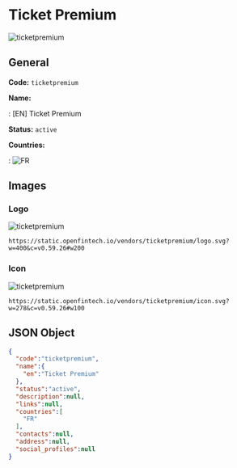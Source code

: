 
# Ticket Premium 
![ticketpremium](https://static.openfintech.io/vendors/ticketpremium/logo.svg?w=400&c=v0.59.26#w200)  

## General 
 
**Code:** `ticketpremium` 
 
**Name:** 
 
:	[EN] Ticket Premium 
 
**Status:** `active` 
 
 
**Countries:** 
 
:	![FR](https://cdnjs.cloudflare.com/ajax/libs/flag-icon-css/3.3.0/flags/4x3/fr.svg#w24)  

## Images 

### Logo 
 
![ticketpremium](https://static.openfintech.io/vendors/ticketpremium/logo.svg?w=400&c=v0.59.26#w200)  

```
https://static.openfintech.io/vendors/ticketpremium/logo.svg?w=400&c=v0.59.26#w200
```  

### Icon 
 
![ticketpremium](https://static.openfintech.io/vendors/ticketpremium/icon.svg?w=278&c=v0.59.26#w100)  

```
https://static.openfintech.io/vendors/ticketpremium/icon.svg?w=278&c=v0.59.26#w100
```  

## JSON Object 

```json
{
  "code":"ticketpremium",
  "name":{
    "en":"Ticket Premium"
  },
  "status":"active",
  "description":null,
  "links":null,
  "countries":[
    "FR"
  ],
  "contacts":null,
  "address":null,
  "social_profiles":null
}
```  

